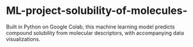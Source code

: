 # ML-project-solubility-of-molecules-
Built in Python on Google Colab, this machine learning model predicts compound solubility from molecular descriptors, with accompanying data visualizations.
